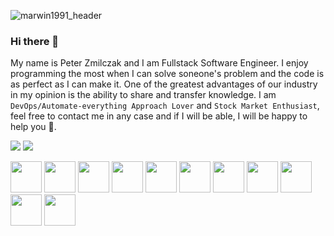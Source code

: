 ![marwin1991_header](https://user-images.githubusercontent.com/25181517/117185899-9ccba680-adda-11eb-9003-7c25da391b99.PNG)
### Hi there 👋

My name is Peter Zmilczak and I am Fullstack Software Engineer. I enjoy programming the most when I can solve soneone's problem and the code is as perfect as I can make it. 
One of the greatest advantages of our industry in my opinion is the ability to share and transfer knowledge. I am `DevOps/Automate-everything Approach Lover` and `Stock Market Enthusiast`, feel free to contact me in any case and if I will be able, I will be happy to help you 🙂.

[<img src="https://img.shields.io/badge/Gmail-D14836?style=for-the-badge&logo=gmail&logoColor=white">](mailto:peter.zmilczak@gmail.com)
[<img src="https://img.shields.io/badge/LinkedIn-0077B5?style=for-the-badge&logo=linkedin&logoColor=white">](https://www.linkedin.com/in/piotr-zmilczak/)

<code><img height="50" src="https://user-images.githubusercontent.com/25181517/117201156-9a724800-adec-11eb-9a9d-3cd0f67da4bc.png"></code>
<code><img height="50" src="https://user-images.githubusercontent.com/25181517/117201470-f6d56780-adec-11eb-8f7c-e70e376cfd07.png"></code>
<code><img height="50" src="https://user-images.githubusercontent.com/25181517/117207026-c9d88300-adf3-11eb-9aad-6a875ab0f628.png"></code>
<code><img height="50" src="https://user-images.githubusercontent.com/25181517/117207242-07d5a700-adf4-11eb-975e-be04e62b984b.png"></code>
<code><img height="50" src="https://user-images.githubusercontent.com/25181517/117207330-263ba280-adf4-11eb-9b97-0ac5b40bc3be.png"></code>
<code><img height="50" src="https://user-images.githubusercontent.com/25181517/117207493-49665200-adf4-11eb-808e-a9c0fcc2a0a0.png"></code>
<code><img height="50" src="https://user-images.githubusercontent.com/25181517/117208135-11134380-adf5-11eb-8878-040fd0f015b2.png"></code>
<code><img height="50" src="https://user-images.githubusercontent.com/25181517/117208507-7ebf6f80-adf5-11eb-864d-43546ac7c8a2.png"></code>
<code><img height="50" src="https://user-images.githubusercontent.com/25181517/117208740-bfb78400-adf5-11eb-97bb-09072b6bedfc.png"></code>
<code><img height="50" src="https://user-images.githubusercontent.com/25181517/117208736-bdedc080-adf5-11eb-912f-61c7d43705f6.png"></code>
<code><img height="50" src="https://user-images.githubusercontent.com/25181517/117269608-b7dcfb80-ae58-11eb-8e66-6cc8753553f0.png"></code>





<!--
**marwin1991/marwin1991** is a ✨ _special_ ✨ repository because its `README.md` (this file) appears on your GitHub profile.

Here are some ideas to get you started:

- 🔭 I’m currently working on ...
- 🌱 I’m currently learning ...
- 👯 I’m looking to collaborate on ...
- 🤔 I’m looking for help with ...
- 💬 Ask me about ...
- 📫 How to reach me: ...
- 😄 Pronouns: ...
- ⚡ Fun fact: ...
-->

